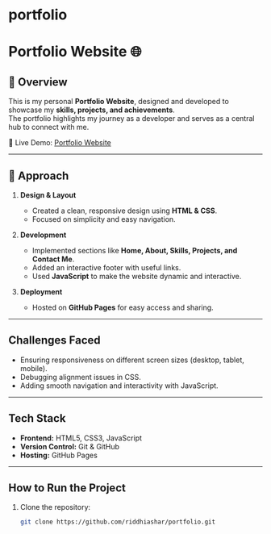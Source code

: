 # portfolio
# Portfolio Website 🌐

## 📌 Overview
This is my personal **Portfolio Website**, designed and developed to showcase my **skills, projects, and achievements**.  
The portfolio highlights my journey as a developer and serves as a central hub to connect with me.  

🔗 Live Demo: [Portfolio Website](https://riddhiashar.github.io)  

---

## 🚀 Approach
1. **Design & Layout**
   - Created a clean, responsive design using **HTML & CSS**.  
   - Focused on simplicity and easy navigation.  

2. **Development**
   - Implemented sections like **Home, About, Skills, Projects, and Contact Me**.  
   - Added an interactive footer with useful links.  
   - Used **JavaScript** to make the website dynamic and interactive.  

3. **Deployment**
   - Hosted on **GitHub Pages** for easy access and sharing.  

---

## Challenges Faced
- Ensuring responsiveness on different screen sizes (desktop, tablet, mobile).  
- Debugging alignment issues in CSS.  
- Adding smooth navigation and interactivity with JavaScript.  

---

## Tech Stack
- **Frontend:** HTML5, CSS3, JavaScript  
- **Version Control:** Git & GitHub  
- **Hosting:** GitHub Pages  

---

## How to Run the Project
1. Clone the repository:
   ```bash
   git clone https://github.com/riddhiashar/portfolio.git
